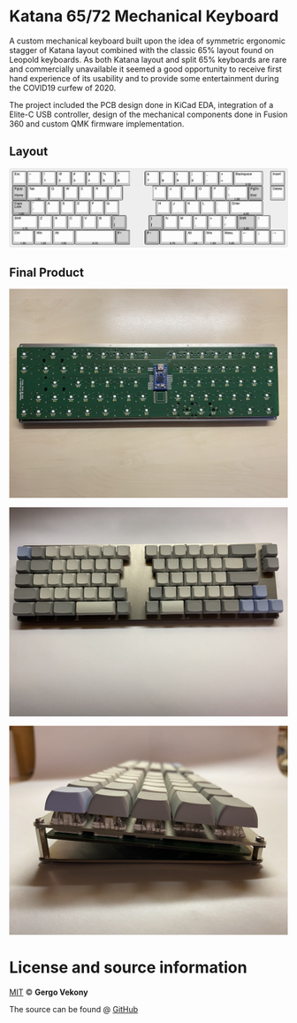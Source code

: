 # Katana 65/72 Mechanical Keyboard

A custom mechanical keyboard built upon the idea of symmetric ergonomic stagger of Katana layout combined with the classic 65% layout found on Leopold keyboards. As both Katana layout and split 65% keyboards are rare and commercially unavailable it seemed a good opportunity to receive first hand experience of its usability and to provide some entertainment during the COVID19 curfew of 2020.

The project included the PCB design done in KiCad EDA, integration of a Elite-C USB controller, design of the mechanical components done in Fusion 360 and custom QMK firmware implementation.

## Layout

![layout](https://github.com/gvekony/katana65-72/blob/main/layout/katana65-72_rev3_keyboard-layout.png)

## Final Product

![pcb_bottom](https://github.com/gvekony/katana65-72/blob/main/images/pcb_bottom.png)

![top_view](https://github.com/gvekony/katana65-72/blob/main/images/top_view.png)

![side_view](https://github.com/gvekony/katana65-72/blob/main/images/side_view.png)

# License and source information

[MIT](https://github.com/gvekony/katana65-72/blob/master/LICENSE) &copy; **Gergo Vekony**

The source can be found @ [GitHub](https://github.com/gvekony/katana65-72)
